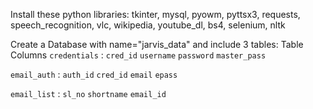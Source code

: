 Install these python libraries:
tkinter,
mysql,
pyowm,
pyttsx3,
requests,
speech_recognition,
vlc,
wikipedia,
youtube_dl,
bs4,
selenium,
nltk

Create a Database with name="jarvis_data" and include 3 tables:
  Table               Columns
`credentials` :      `cred_id`
                    `username`
                    `password`
                    `master_pass`
                    
`email_auth`  :     `auth_id`
                    `cred_id`
                    `email`
                    `epass`

`email_list`  :     `sl_no`
                    `shortname`
                    `email_id`
